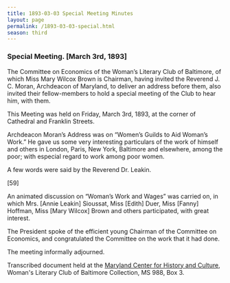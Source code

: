 ```yaml
---
title: 1893-03-03 Special Meeting Minutes
layout: page
permalink: /1893-03-03-special.html
season: third
---
```


<style>
    #maincontent{
        font-size:1.4em;
    }
</style>
### Special Meeting. [March 3rd, 1893]

The Committee on Economics of the Woman’s Literary Club of Baltimore, of which Miss Mary Wilcox Brown is Chairman, having invited the Reverend J. C. Moran, Archdeacon of Maryland, to deliver an address before them, also invited their fellow-members to hold a special meeting of the Club to hear him, with them.

This Meeting was held on Friday, March 3rd, 1893, at the corner of Cathedral and Franklin Streets.

Archdeacon Moran’s Address was on “Women’s Guilds to Aid Woman’s Work.” He gave us some very interesting particulars of the work of himself and others in London, Paris, New York, Baltimore and elsewhere, among the poor; with especial regard to work among poor women.

A few words were said by the Reverend Dr. Leakin.

[59]

An animated discussion on “Woman’s Work and Wages” was carried on, in which Mrs. [Annie Leakin] Sioussat, Miss [Edith] Duer, Miss [Fanny] Hoffman, Miss [Mary Wilcox] Brown and others participated, with great interest.

The President spoke of the efficient young Chairman of the Committee on Economics, and congratulated the Committee on the work that it had done.

The meeting informally adjourned.

Transcribed document held at the [Maryland Center for History and Culture](http://mdhs.org/), Woman's Literary Club of Baltimore Collection, MS 988, Box 3. 